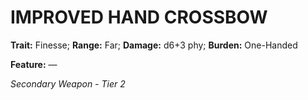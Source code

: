 # IMPROVED HAND CROSSBOW

**Trait:** Finesse; **Range:** Far; **Damage:** d6+3 phy; **Burden:** One-Handed

**Feature:** —

*Secondary Weapon - Tier 2*
